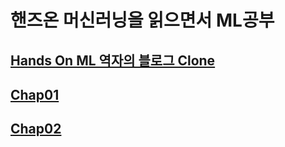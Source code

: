 # 핸즈온 머신러닝을 읽으면서 ML공부

## [Hands On ML 역자의 블로그 Clone](./workspace/handson-ml2)

## [Chap01](./chap_01)

## [Chap02](./chap_02)
